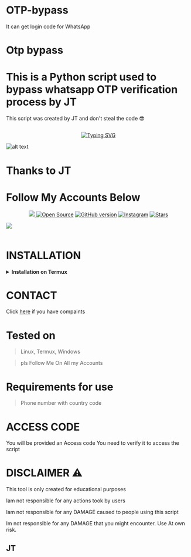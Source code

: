 # OTP-bypass
It can get login code for WhatsApp 
# Otp bypass
# This is a Python script used to bypass whatsapp OTP verification process by JT
This script was created by JT and don't steal the code 😎


## <!-- Typing SVG -->
<p align="center">
    <a href="https://github.com/Timmydudew">
        <img
src="https://readme-typing-svg.herokuapp.com/?size=35&width=800&lines=OTP+Bypass+Hacker+tool+by+JT"
            alt="Typing SVG"
        />
    </a>
</p>

![alt text](https://github.com/Timmydudew.png)
# Thanks to JT
# Follow My Accounts Below

<p align="center">
  <a href="https://github.com/Timmydudew/">
    <img src="https://visitor-badge.glitch.me/badge?page_id=https://github.com/Chey-san/Marin-Kitagawa-MD-Bot.visitor-badge&left_text=Total%20Repo%20Visits">
<a href="https://github.com/Timmydudew"><img title="Open Source" src="https://img.shields.io/badge/Open%20Source-%E2%99%A5-red" ></a>
<a href="https://github.com/Timmydudew"><img title="GitHub version" src="https://img.shields.io/github/license/JT/T-Remix?color=Brightgree" ></a>
 <a href="https://instagram.com/last.clouds"><img alt="Instagram" src="https://img.shields.io/badge/Instagram-JT-ff69b4"/></a>
 <a href="https://github.com/Timmydudew"><img title="Stars" src="https://img.shields.io/github/stars/Bhaviktutorials/shark?style=social" ></a>
</p>
    
    
<a href="https://github.com/Timmydudew">
    <img src="(https://visitor-badge.glitch.me/badge?page_id=https://github.com/Chey-san/Marin-Kitagawa-MD-Bot.visitor-badge&left_text=Total%20Repo%20Visitors)">
  </a>
</br>
     </br>  
     

# INSTALLATION

<!-- Installation via Termux -->
<b><details><summary>Installation on Termux</summary></b>
```bash
> apt update
> apt upgrade
> pkg install python
> pkg install git -y
> git clone https://github.com/Timmydudew/OTP-bypass
> cd OTP-bypass
> python3 main.py
```
</details>

# CONTACT
Click [here](https://bio.link/timifres) if you have compaints

# Tested on
> Linux, Termux, Windows

>pls Follow Me On All my Accounts
# Requirements for use
> Phone number with country code 

# ACCESS CODE
You will be provided an Access code
You need to verify it to access the script

# DISCLAIMER ⚠️
This tool is only created for educational purposes

Iam not responsible for any actions took by users

Iam not responsible for any DAMAGE caused to people using this script

Im not responsible for any DAMAGE that you might encounter. Use At own risk.

## JT
